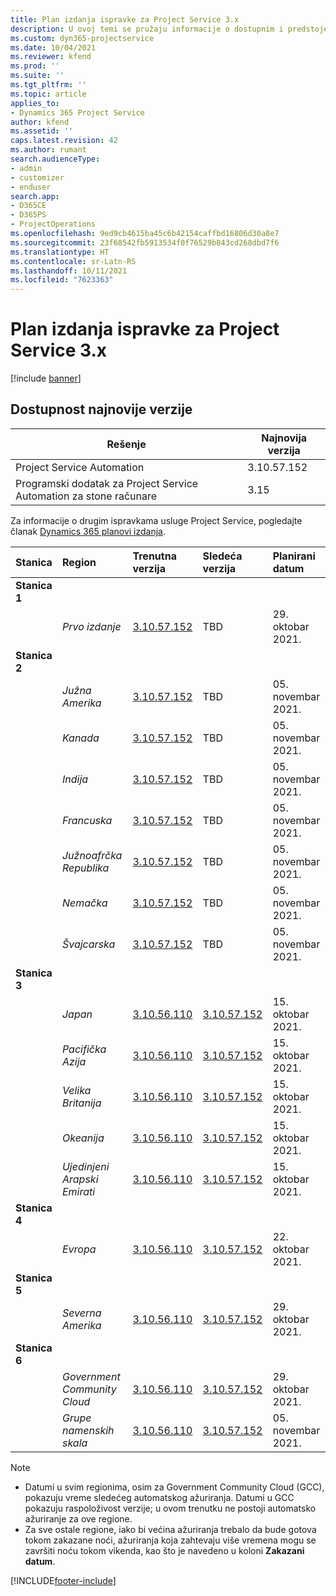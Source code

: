 ```yaml
---
title: Plan izdanja ispravke za Project Service 3.x
description: U ovoj temi se pružaju informacije o dostupnim i predstojećim izdanjima usluge Dynamics 365 Project Service Automation.
ms.custom: dyn365-projectservice
ms.date: 10/04/2021
ms.reviewer: kfend
ms.prod: ''
ms.suite: ''
ms.tgt_pltfrm: ''
ms.topic: article
applies_to:
- Dynamics 365 Project Service
author: kfend
ms.assetid: ''
caps.latest.revision: 42
ms.author: rumant
search.audienceType:
- admin
- customizer
- enduser
search.app:
- D365CE
- D365PS
- ProjectOperations
ms.openlocfilehash: 9ed9cb4615ba45c6b42154caffbd16806d30a8e7
ms.sourcegitcommit: 23f68542fb5913534f0f76529b843cd268dbd7f6
ms.translationtype: HT
ms.contentlocale: sr-Latn-RS
ms.lasthandoff: 10/11/2021
ms.locfileid: "7623363"
---
```

# <a name="update-release-schedule-for-project-service-3x"></a>Plan izdanja ispravke za Project Service 3.x

[!include [banner](../includes/psa-now-project-operations.md)]

## <a name="latest-version-availability"></a>Dostupnost najnovije verzije

| Rešenje  | Najnovija verzija |
|-------|----|
| Project Service Automation    | 3.10.57.152 |
| Programski dodatak za Project Service Automation za stone računare                | 3.15          |

Za informacije o drugim ispravkama usluge Project Service, pogledajte članak [Dynamics 365 planovi izdanja](/dynamics365/release-plans/). 

| Stanica  | Region | Trenutna verzija | Sledeća verzija |  Planirani datum
| :---   | :---   | :---   | :---   |:---   |         
|<strong>Stanica 1</strong> | |  |  | |
| | <i>Prvo izdanje</i> | [3.10.57.152](whats-new-ur-36.md) | TBD | 29. oktobar 2021.
|<strong>Stanica 2</strong> | |  |  | |
| | <i>Južna Amerika</i> | [3.10.57.152](whats-new-ur-36.md) | TBD | 05. novembar 2021.
| | <i>Kanada</i> | [3.10.57.152](whats-new-ur-36.md) | TBD | 05. novembar 2021.
| | <i>Indija</i> | [3.10.57.152](whats-new-ur-36.md) | TBD | 05. novembar 2021.
| | <i>Francuska</i> | [3.10.57.152](whats-new-ur-36.md) | TBD | 05. novembar 2021.
| | <i>Južnoafrčka Republika</i> | [3.10.57.152](whats-new-ur-36.md) | TBD | 05. novembar 2021.
| | <i>Nemačka</i> | [3.10.57.152](whats-new-ur-36.md) | TBD | 05. novembar 2021.
| | <i>Švajcarska</i> | [3.10.57.152](whats-new-ur-36.md) | TBD | 05. novembar 2021.
|<strong>Stanica 3</strong> | |  |  | |
| | <i>Japan</i> | [3.10.56.110](whats-new-ur-35.md) | [3.10.57.152](whats-new-ur-36.md) | 15. oktobar 2021.
| | <i>Pacifička Azija</i> | [3.10.56.110](whats-new-ur-35.md) | [3.10.57.152](whats-new-ur-36.md) | 15. oktobar 2021.
| | <i>Velika Britanija</i> | [3.10.56.110](whats-new-ur-35.md) | [3.10.57.152](whats-new-ur-36.md) | 15. oktobar 2021.
| | <i>Okeanija</i> | [3.10.56.110](whats-new-ur-35.md) | [3.10.57.152](whats-new-ur-36.md) | 15. oktobar 2021.
| | <i>Ujedinjeni Arapski Emirati</i> | [3.10.56.110](whats-new-ur-35.md) | [3.10.57.152](whats-new-ur-36.md) | 15. oktobar 2021.
|<strong>Stanica 4</strong> | |  |  | |
| | <i>Evropa</i> | [3.10.56.110](whats-new-ur-35.md) | [3.10.57.152](whats-new-ur-36.md) | 22. oktobar 2021.
|<strong>Stanica 5</strong> | |  |  | |
| | <i>Severna Amerika</i> | [3.10.56.110](whats-new-ur-35.md) | [3.10.57.152](whats-new-ur-36.md) | 29. oktobar 2021.
|<strong>Stanica 6</strong> | |  |  | |
| | <i>Government Community Cloud</i> | [3.10.56.110](whats-new-ur-35.md) | [3.10.57.152](whats-new-ur-36.md) | 29. oktobar 2021.
| | <i>Grupe namenskih skala</i> | [3.10.56.110](whats-new-ur-35.md) | [3.10.57.152](whats-new-ur-36.md) | 05. novembar 2021.


>[!Note]
> - Datumi u svim regionima, osim za Government Community Cloud (GCC), pokazuju vreme sledećeg automatskog ažuriranja. Datumi u GCC pokazuju raspoloživost verzije; u ovom trenutku ne postoji automatsko ažuriranje za ove regione.
> - Za sve ostale regione, iako bi većina ažuriranja trebalo da bude gotova tokom zakazane noći, ažuriranja koja zahtevaju više vremena mogu se završiti noću tokom vikenda, kao što je navedeno u koloni **Zakazani datum**.


[!INCLUDE[footer-include](../includes/footer-banner.md)]
